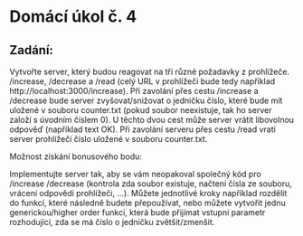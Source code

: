 # Domácí úkol č. 4

## Zadání:

Vytvořte server, který budou reagovat na tři různé požadavky z prohlížeče. /increase, /decrease a /read (celý URL v
prohlížeči bude tedy například http://localhost:3000/increase). Při zavolání přes cestu /increase a /decrease bude
server zvyšovat/snižovat o jedničku číslo, které bude mít uložené v souboru counter.txt (pokud soubor neexistuje, tak ho
server založí s úvodním číslem 0). U těchto dvou cest může server vrátit libovolnou odpověď (například text OK). Při
zavolání serveru přes cestu /read vratí server prohlížeči číslo uložené v souboru counter.txt.

Možnost získání bonusového bodu:

Implementujte server tak, aby se vám neopakoval společný kód pro /increase /decrease (kontrola zda soubor existuje,
načtení čísla ze souboru, vrácení odpovědi prohlížeči, ...). Můžete jednotlivé kroky například rozdělit do funkcí, které
následně budete přepoužívat, nebo můžete vytvořit jednu generickou/higher order funkci, která bude přijímat vstupní
parametr rozhodující, zda se má číslo o jedničku zvětšit/zmenšit.